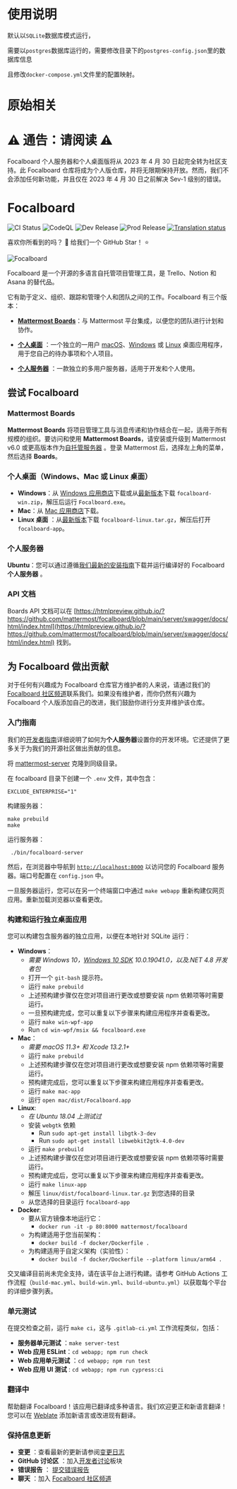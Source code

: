 # 使用说明

默认以`SQLite`数据库模式运行，

需要以`postgres`数据库运行的，需要修改目录下的`postgres-config.json`里的数据库信息

且修改`docker-compose.yml`文件里的配置映射。

# 原始相关

# :warning: 通告：请阅读 :warning:

Focalboard 个人服务器和个人桌面版将从 2023 年 4 月 30 日起完全转为社区支持。此 Focalboard 仓库将成为个人版仓库，并将无限期保持开放。然而，我们不会添加任何新功能，并且仅在 2023 年 4 月 30 日之前解决 Sev-1 级别的错误。

# Focalboard

![CI Status](https://github.com/mattermost/focalboard/actions/workflows/ci.yml/badge.svg) ![CodeQL](https://github.com/mattermost/focalboard/actions/workflows/codeql-analysis.yml/badge.svg) ![Dev Release](https://github.com/mattermost/focalboard/actions/workflows/dev-release.yml/badge.svg) ![Prod Release](https://github.com/mattermost/focalboard/actions/workflows/prod-release.yml/badge.svg) [![Translation status](https://translate.mattermost.com/widgets/focalboard/-/svg-badge.svg)](https://translate.mattermost.com/engage/focalboard/)

喜欢你所看到的吗？ :eyes: 给我们一个 GitHub Star！ :star:

![Focalboard](https://github.com/mattermost/focalboard/raw/main/website/site/static/img/hero.jpg)

Focalboard 是一个开源的多语言自托管项目管理工具，是 Trello、Notion 和 Asana 的替代品。

它有助于定义、组织、跟踪和管理个人和团队之间的工作。Focalboard 有三个版本：

*   **[Mattermost Boards](https://mattermost.com/boards/)**：与 Mattermost 平台集成，以便您的团队进行计划和协作。
    
*   **[个人桌面](https://www.focalboard.com/docs/personal-edition/desktop/)** ：一个独立的一用户 [macOS](https://apps.apple.com/app/apple-store/id1556908618?pt=2114704&ct=website&mt=8)、[Windows](https://www.microsoft.com/store/apps/9NLN2T0SX9VF?cid=website) 或 [Linux](https://www.focalboard.com/download/personal-edition/desktop/#linux-desktop) 桌面应用程序，用于您自己的待办事项和个人项目。
    
*   **[个人服务器](https://www.focalboard.com/download/personal-edition/ubuntu/)** ：一款独立的多用户服务器，适用于开发和个人使用。
    

## 尝试 Focalboard

### Mattermost Boards

**Mattermost Boards** 将项目管理工具与消息传递和协作结合在一起，适用于所有规模的组织。要访问和使用 **Mattermost Boards**，请安装或升级到 Mattermost v6.0 或更高版本作为[自托管服务器](https://docs.mattermost.com/guides/deployment.html?utm_source=github&utm_campaign=focalboard) 。登录 Mattermost 后，选择左上角的菜单，然后选择 **Boards**。

### 个人桌面（Windows、Mac 或 Linux 桌面）

*   **Windows**：从 [Windows 应用商店](https://www.microsoft.com/store/productId/9NLN2T0SX9VF)下载或从[最新版本](https://github.com/mattermost/focalboard/releases)下载 `focalboard-win.zip`，解压后运行 `Focalboard.exe`。
*   **Mac**：从 [Mac 应用商店](https://apps.apple.com/us/app/focalboard-insiders/id1556908618?mt=12)下载。
*   **Linux 桌面** ：从[最新版本](https://github.com/mattermost/focalboard/releases)下载 `focalboard-linux.tar.gz`，解压后打开 `focalboard-app`。

### 个人服务器

**Ubuntu**：您可以通过遵循[我们最新的安装指南](https://www.focalboard.com/download/personal-edition/ubuntu/)下载并运行编译好的 Focalboard **个人服务器** 。

### API 文档

Boards API 文档可以在 [https://htmlpreview.github.io/?https://github.com/mattermost/focalboard/blob/main/server/swagger/docs/html/index.html](https://htmlpreview.github.io/?https://github.com/mattermost/focalboard/blob/main/server/swagger/docs/html/index.html) 找到。

## 为 Focalboard 做出贡献

对于任何有兴趣成为 Focalboard 仓库官方维护者的人来说，请通过我们的 [Focalboard 社区频道](https://community.mattermost.com/core/channels/focalboard)联系我们。如果没有维护者，而你仍然有兴趣为 Focalboard 个人版添加自己的改进，我们鼓励你进行分支并维护该仓库。

### 入门指南

我们的[开发者指南](https://developers.mattermost.com/contribute/focalboard/personal-server-setup-guide)详细说明了如何为**个人服务器**设置你的开发环境。它还提供了更多关于为我们的开源社区做出贡献的信息。

将 [mattermost-server](https://github.com/mattermost/mattermost-server) 克隆到同级目录。

在 focalboard 目录下创建一个 `.env` 文件，其中包含：

```
EXCLUDE_ENTERPRISE="1"
```

构建服务器：

```
make prebuild
make
```

运行服务器：

```
 ./bin/focalboard-server
```

然后，在浏览器中导航到 [`http://localhost:8000`](http://localhost:8000) 以访问您的 Focalboard 服务器。端口号配置在 `config.json` 中。

一旦服务器运行，您可以在另一个终端窗口中通过 `make webapp` 重新构建仅网页应用。重新加载浏览器以查看更改。

### 构建和运行独立桌面应用

您可以构建包含服务器的独立应用，以便在本地针对 SQLite 运行：

*   **Windows**：
    *   *需要 Windows 10，[Windows 10 SDK](https://developer.microsoft.com/en-us/windows/downloads/sdk-archive/) 10.0.19041.0，以及.NET 4.8 开发者包*
    *   打开一个 `git-bash` 提示符。
    *   运行 `make prebuild`
    *   上述预构建步骤仅在您对项目进行更改或想要安装 npm 依赖项等时需要运行。
    *   一旦预构建完成，您可以重复以下步骤来构建应用程序并查看更改。
    *   运行 `make win-wpf-app`
    *   Run `cd win-wpf/msix && focalboard.exe`
*   **Mac**：
    *   *需要 macOS 11.3+ 和 Xcode 13.2.1+*
    *   运行 `make prebuild`
    *   上述预构建步骤仅在您对项目进行更改或想要安装 npm 依赖项等时需要运行。
    *   预构建完成后，您可以重复以下步骤来构建应用程序并查看更改。
    *   运行 `make mac-app`
    *   运行 `open mac/dist/Focalboard.app`
*   **Linux**:
    *   *在 Ubuntu 18.04 上测试过*
    *   安装 `webgtk` 依赖
        *   Run `sudo apt-get install libgtk-3-dev`
        *   Run `sudo apt-get install libwebkit2gtk-4.0-dev`
    *   运行 `make prebuild`
    *   上述预构建步骤仅在您对项目进行更改或想要安装 npm 依赖项等时需要运行。
    *   预构建完成后，您可以重复以下步骤来构建应用程序并查看更改。
    *   运行 `make linux-app`
    *   解压 `linux/dist/focalboard-linux.tar.gz` 到您选择的目录
    *   从您选择的目录运行 `focalboard-app`
*   **Docker**:
    *   要从官方镜像本地运行它：
        *   `docker run -it -p 80:8000 mattermost/focalboard`
    *   为构建适用于您当前架构：
        *   `docker build -f docker/Dockerfile .`
    *   为构建适用于自定义架构（实验性）：
        *   `docker build -f docker/Dockerfile --platform linux/arm64 .`

交叉编译目前尚未完全支持，请在该平台上进行构建。请参考 GitHub Actions 工作流程（`build-mac.yml`、`build-win.yml`、`build-ubuntu.yml`）以获取每个平台的详细步骤列表。

### 单元测试

在提交检查之前，运行 `make ci`，这与 `.gitlab-ci.yml` 工作流程类似，包括：

*   **服务器单元测试** ：`make server-test`
*   **Web 应用 ESLint**：`cd webapp; npm run check`
*   **Web 应用单元测试** ：`cd webapp; npm run test`
*   **Web 应用 UI 测试** : `cd webapp; npm run cypress:ci`

### 翻译中

帮助翻译 Focalboard！该应用已翻译成多种语言。我们欢迎更正和新语言翻译！您可以在 [Weblate](https://translate.mattermost.com/engage/focalboard/) 添加新语言或改进现有翻译。

### 保持信息更新

*   **变更** ：查看最新的更新请参阅[变更日志](CHANGELOG.md)
*   **GitHub 讨论区** ：加入[开发者讨论](https://github.com/mattermost/focalboard/discussions)板块
*   **错误报告** ： [提交错误报告](https://github.com/mattermost/focalboard/issues/new?assignees=&labels=bug&template=bug_report.md&title=)
*   **聊天** ：加入 [Focalboard 社区频道](https://community.mattermost.com/core/channels/focalboard)